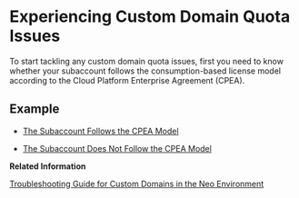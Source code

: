 <!-- loioa84860c7b589464c8ba17db96888ad54 -->

# Experiencing Custom Domain Quota Issues

To start tackling any custom domain quota issues, first you need to know whether your subaccount follows the consumption-based license model according to the Cloud Platform Enterprise Agreement \(CPEA\).



## Example

-   [The Subaccount Follows the CPEA Model](the-subaccount-follows-the-cpea-model-f27df49.md)

-   [The Subaccount Does Not Follow the CPEA Model](the-subaccount-does-not-follow-the-cpea-model-f87423e.md)


**Related Information**  


[Troubleshooting Guide for Custom Domains in the Neo Environment](troubleshooting-guide-for-custom-domains-in-the-neo-environment-216e0ed.md "Use this troubleshooting guide to quickly identify and resolve issues with custom domains in the SAP BTP, Neo environment.")

